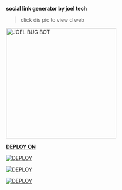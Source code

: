 **social link generator by joel tech**





>click dis pic to view d web




<a href="https://link-generator-by-joel.onrender.com/">
 <img alt="JOEL BUG BOT" height="300" src="https://files.catbox.moe/um80a5.jpg">








**DEPLOY ON**










<a
      href='https://github.com/joeljamestech2/social-link-generator-' target="_blank"><img alt='DEPLOY' src='https://img.shields.io/badge/-HEROKU-purple?style=for-the-badge&logo=heroku&logoColor=white'/></a>














<a
      href='https://replit.com/' target="_blank"><img alt='DEPLOY' src='https://img.shields.io/badge/-REPLIT-purple?style=for-the-badge&logo=replit&logoColor=yellow'/></a>















 <a
      href='https://dashboard.render.com/select-repo?type=web' target="_blank"><img alt='DEPLOY' src='https://img.shields.io/badge/-RENDER-purple?style=for-the-badge&logo=render&logoColor=black'/></a>
      
